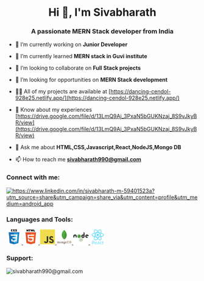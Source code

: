 <h1 align="center">Hi 👋, I'm Sivabharath</h1>
<h3 align="center">A passionate MERN Stack developer from India</h3>

- 🔭 I’m currently working on **Junior Developer**

- 🌱 I’m currently learned **MERN stack in Guvi institute**

- 👯 I’m looking to collaborate on **Full Stack projects**

- 🤝 I’m looking for opportunities on **MERN Stack development**

- 👨‍💻 All of my projects are available at [https://dancing-cendol-928e25.netlify.app/](https://dancing-cendol-928e25.netlify.app/)

- 📄 Know about my experiences [https://drive.google.com/file/d/13LmQ9Aj_3PxaN5bGUKNzaj_8S9vJkyBR/view](https://drive.google.com/file/d/13LmQ9Aj_3PxaN5bGUKNzaj_8S9vJkyBR/view)

- 💬 Ask me about **HTML,CSS,Javascript,React,NodeJS,Mongo DB**

- 📫 How to reach me **sivabharath990@gmail.com**

<h3 align="left">Connect with me:</h3>
<p align="left">
<a href="https://linkedin.com/in/https://www.linkedin.com/in/sivabharath-m-59401523a?utm_source=share&utm_campaign=share_via&utm_content=profile&utm_medium=android_app" target="blank"><img align="center" src="https://raw.githubusercontent.com/rahuldkjain/github-profile-readme-generator/master/src/images/icons/Social/linked-in-alt.svg" alt="https://www.linkedin.com/in/sivabharath-m-59401523a?utm_source=share&utm_campaign=share_via&utm_content=profile&utm_medium=android_app" height="30" width="40" /></a>
</p>

<h3 align="left">Languages and Tools:</h3>
<p align="left"> <a href="https://www.w3schools.com/css/" target="_blank" rel="noreferrer"> <img src="https://raw.githubusercontent.com/devicons/devicon/master/icons/css3/css3-original-wordmark.svg" alt="css3" width="40" height="40"/> </a> <a href="https://www.w3.org/html/" target="_blank" rel="noreferrer"> <img src="https://raw.githubusercontent.com/devicons/devicon/master/icons/html5/html5-original-wordmark.svg" alt="html5" width="40" height="40"/> </a> <a href="https://developer.mozilla.org/en-US/docs/Web/JavaScript" target="_blank" rel="noreferrer"> <img src="https://raw.githubusercontent.com/devicons/devicon/master/icons/javascript/javascript-original.svg" alt="javascript" width="40" height="40"/> </a> <a href="https://www.mongodb.com/" target="_blank" rel="noreferrer"> <img src="https://raw.githubusercontent.com/devicons/devicon/master/icons/mongodb/mongodb-original-wordmark.svg" alt="mongodb" width="40" height="40"/> </a> <a href="https://nodejs.org" target="_blank" rel="noreferrer"> <img src="https://raw.githubusercontent.com/devicons/devicon/master/icons/nodejs/nodejs-original-wordmark.svg" alt="nodejs" width="40" height="40"/> </a> <a href="https://reactjs.org/" target="_blank" rel="noreferrer"> <img src="https://raw.githubusercontent.com/devicons/devicon/master/icons/react/react-original-wordmark.svg" alt="react" width="40" height="40"/> </a> </p>

<h3 align="left">Support:</h3>
<p><a href="https://www.buymeacoffee.com/sivabharath990@gmail.com"> <img align="left" src="https://cdn.buymeacoffee.com/buttons/v2/default-yellow.png" height="50" width="210" alt="sivabharath990@gmail.com" /></a></p><br><br>
